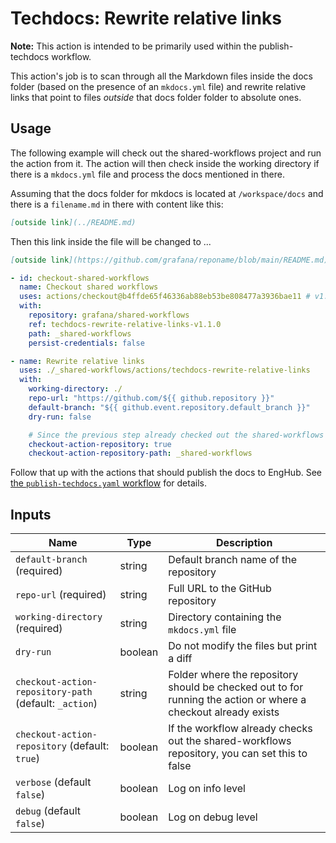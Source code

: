 # Techdocs: Rewrite relative links

**Note:** This action is intended to be primarily used within the publish-techdocs workflow.

This action's job is to scan through all the Markdown files inside the docs
folder (based on the presence of an `mkdocs.yml` file) and rewrite relative
links that point to files _outside_ that docs folder folder to absolute ones.

## Usage

The following example will check out the shared-workflows project and run the action from it.
The action will then check inside the working directory if there is a `mkdocs.yml` file and process the docs mentioned in there.

Assuming that the docs folder for mkdocs is located at `/workspace/docs` and there is a `filename.md` in there with content like this:

```markdown
[outside link](../README.md)
```

Then this link inside the file will be changed to ...

```markdown
[outside link](https://github.com/grafana/reponame/blob/main/README.md)
```

<!-- x-release-please-start-version -->

```yaml
- id: checkout-shared-workflows
  name: Checkout shared workflows
  uses: actions/checkout@b4ffde65f46336ab88eb53be808477a3936bae11 # v1.1.0
  with:
    repository: grafana/shared-workflows
    ref: techdocs-rewrite-relative-links-v1.1.0
    path: _shared-workflows
    persist-credentials: false

- name: Rewrite relative links
  uses: ./_shared-workflows/actions/techdocs-rewrite-relative-links
  with:
    working-directory: ./
    repo-url: "https://github.com/${{ github.repository }}"
    default-branch: "${{ github.event.repository.default_branch }}"
    dry-run: false

    # Since the previous step already checked out the shared-workflows repo, we can use that:
    checkout-action-repository: true
    checkout-action-repository-path: _shared-workflows
```

<!-- x-release-please-end-version -->

Follow that up with the actions that should publish the docs to EngHub. See [the `publish-techdocs.yaml` workflow](https://github.com/grafana/shared-workflows/blob/main/.github/workflows/publish-techdocs.yaml) for details.

## Inputs

| Name                                                   | Type    | Description                                                                                                    |
| ------------------------------------------------------ | ------- | -------------------------------------------------------------------------------------------------------------- |
| `default-branch` (required)                            | string  | Default branch name of the repository                                                                          |
| `repo-url` (required)                                  | string  | Full URL to the GitHub repository                                                                              |
| `working-directory` (required)                         | string  | Directory containing the `mkdocs.yml` file                                                                     |
| `dry-run`                                              | boolean | Do not modify the files but print a diff                                                                       |
| `checkout-action-repository-path` (default: `_action`) | string  | Folder where the repository should be checked out to for running the action or where a checkout already exists |
| `checkout-action-repository` (default: `true`)         | boolean | If the workflow already checks out the shared-workflows repository, you can set this to false                  |
| `verbose` (default `false`)                            | boolean | Log on info level                                                                                              |
| `debug` (default `false`)                              | boolean | Log on debug level                                                                                             |
